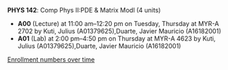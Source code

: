 **PHYS 142**: Comp Phys II:PDE & Matrix Modl (4 units)

- **A00** (Lecture) at 11:00 am–12:20 pm on Tuesday, Thursday at MYR-A 2702 by Kuti, Julius (A01379625),Duarte, Javier Mauricio (A16182001)
- **A01** (Lab) at 2:00 pm–4:50 pm on Thursday at MYR-A 4623 by Kuti, Julius (A01379625),Duarte, Javier Mauricio (A16182001)

[Enrollment numbers over time](./PHYS142.tsv)
